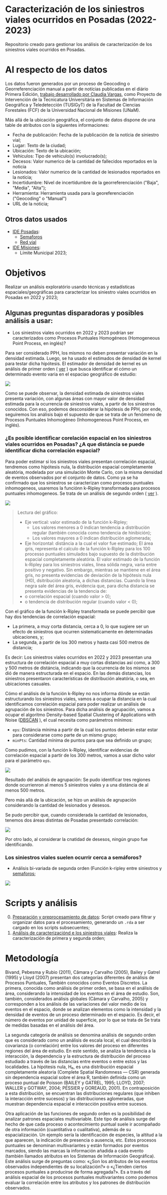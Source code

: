 # Caracterización de los siniestros viales ocurridos en Posadas (2022-2023)

Repositorio creado para gestionar los análisis de caracterización de los siniestros viales ocurridos en Posadas.

# Al respecto de los datos
Los datos fueron generados por un proceso de Geocoding o Georreferenciación manual a partir de notícias publicadas en el diário Primera Edición, [trabajo desarrollado por Claudia Vargas](https://tusigyt.github.io/lit/proyectos/), como Proyecto de Intervención de la Tecnicatura Universitária en Sistemas de Información Geográfica y Teledetección (TUSIGyT) de la Facultad de Ciencias Forestales (FCF) de la Universidad Nacional de Misiones (UNaM).

Más allá de la ubicación geográfica, el conjunto de datos dispone de una table de atributos con la siguientes informaciones:  
- Fecha de publicación: Fecha de la publicación de la notícia de siniestro vial;
- Lugar: Texto de la ciudad;
- Ubicación: Texto de la ubicación; 
- Vehiculos: Tipo de vehiculo(s) involucrado(s);
- Decesos: Valor numerico de la cantidad de fallecidos reportados en la noticia
- Lesionados: Valor numerico de la cantidad de lesionados reportados en la notícia;
- Incertidumbre: Nível de incertidumbre de la georreferenciación ("Baja", "Media", "Alta");
- Herramienta: Herramienta usada para la georeferenciación ("Geocoding" o "Manual")
- URL de la noticia;

## Otros datos usados  

- [IDE Posadas](https://www.ide.posadas.gob.ar/):  
  - [Semaforos](https://www.ide.posadas.gob.ar/layers/ideposadas_data:geonode:Semaforos)  
  - [Red vial](https://www.ide.posadas.gob.ar/layers/ideposadas_data:geonode:red_vial_0305)  
- [IDE Misiones](https://ide.ordenamientoterritorial.misiones.gob.ar/):  
  - Límite Municipal 2023;  

# Objetivos
Realizar un análisis exploratório usando técnicas y estadísticas espaciales/geográficas para caracterizar los siniestro viales ocurridos en Posadas en 2022 y 2023;

## Algunas preguntas disparadoras y posibles análisis a usar:
- Los siniestros viales ocurridos en 2022 y 2023 podrían ser caracterizados como Procesos Puntuales Homogéneos (Homogeneous Point Process, en inglés)?

Para ser considerado PPH, los mismos no deben presentar variación en la densidad estimada. Luego, se ha usado el estimados de densidad de kernel para testar dicha hipótesis. El estimador de densidad de kernel es un análisis de primer orden ( [ver](#metodologia) ) que busca identificar el cómo un determinado evento varia en el espaciao geográfico de estudio:

![](./figs/KernelDensity_siniestros.png)

Como se puede observar, la densidad estimada de siniestros viales presenta variación, con algunas áreas con mayor valor de densidad estimada para la ocurrencia de siniestros viales, a partir de los siniestros conocidos. Con eso, podemos desconsiderar la hipótesis de PPH, por ende, seguiremos los análisis bajo el supuesto de que se trata de un fenómeno de Procesos Puntuales Inhomogéneo (Inhomogeneous Point Process, en inglés).

### ¿Es posible identificar corelación espacial en los siniestros viales ocurridos en Posadas? ¿A que distáncia se puede identificar dicha correlación espacial?

Para poder estimar si los siniestros viales presentan correlación espacial, tendremos como hipótesis nula, la distribución espacial completamente aleatória, modelada por una simulación Monte Carlo, con la misma densidad de eventos observados por el conjunto de datos. Como ya se ha confirmado que los siniestros se caracterizan como procesos puntuales inhomogeneos, usaremos la funciónn k-Ripley transformada para procesos puntuales inhomogeneos. Se trata de un análisis de segundo orden ( [ver](#metodologia) ).

![](./figs/Linhom_siniestros.png)

> Lectura del gráfico: 
> - Eje vertical: valor estimado de la función k-Ripley;
>   - Los valores menores a 0 indican tendencia a distribución regular (también conocida como tendencia de hinibición);
>   - Los valores mayores a 0 indican distribución aglomerada;
> - Eje horizontal: distância a la cual el valor fue estimado;
> El área gris, representa el calculo de la función k-Ripley para los 100 processo puntuales simulados bajo supuesto de la distribución espacial completamente aleatória. 
> El valor estimado de la función k-Ripley para los siniestros viales, línea sólida negra, varia entre positivo y negativo. Sin embargo, mientras se mantiene en el área gris, no presenta evidencias de deviación de la hipótesis nula (H0), dsitribución aleatoria, a dichas distancias. Cuando la línea negra sale del área gris, evidencia que, para dicha distancia se presenta evidencias de la tendencia de: 
> - o correlación espacial (cuando valor > 0); 
> - o tendencia de distribución regular (cuando valor < 0);

Con el gráfico de la función k-Ripley transformada se puede percibir que hay dos tendencias de correlación espacial:
- La primera, a muy corta distancia, cerca a 0, lo que sugiere ser un efecto de siniestros que ocurren sistematicamente en determinadas ubicaciones, y;
- La segunda, a partir de los 300 metros y hasta casi 500 metros de distancia;

Es decir: Los siniestros viales ocurridos en 2022 y 2023 presentan una estructura de correlación espacial a muy cortas distancias así como, a 300 y 500 metros de distáncia, indicando que la ocurrencia de los mismos se dió de manera estructurada en el espacio. En las demás distancias, los siniestros presentaron características de distribución aleatória, o sea, en ubicaciones casuales.

Cómo el análisis de la función k-Ripley no nos informa dónde se están estructurando los siniestros viales, vamos a ocupar la distancia en la cual identificamos correlación espacial para poder realizar un análisis de agrupación de los siniestros.
Para dicha análisis de agrupación, vamos a ocupar el algoritmo Density-based Spatial Clustering of Applications with Noise ([DBSCAN](https://en.wikipedia.org/wiki/DBSCAN) ), el cual necesita como parámetros mínimos:
- `eps`: Distáncia mínima a partir de la cual los puntos deberán estar estar para considerarse como parte de un mismo grupo;  
- `minPts`: Cantidad mínima de puntos para que sea definido un grupo;

Como pudimos, con la función k-Ripley, identificar evidencias de correlación espacial a partir de los 300 metros, vamos a usar dicho valor para el parámetro `eps`. 

![](./figs/Agrupaciones_500_5_siniestros.png)

Resultado del análisis de agrupación: Se pudo identificar tres regiones donde ocurrienron al menos 5 siniestros viales y a una distáncia de al menos 500 metros.

Pero más allá de la ubicación, se hizo un análisis de agrupación considerando la cantidad de lesionados y desesos.

Se pudo percibir que, cuando considerada la cantidad de lesionados, tenemos dos áreas distintas de Posadas presentado correlación: 

![](./figs/Agrupaciones_500_5_siniestros_lesionados.png)

Por otro lado, al considerar la cnatidad de desesos, ningún grupo fue identificando.

### Los siniestros viales suelen ocurrir cerca a semáforos?
  
  - Análisis bi-variada de segunda orden (Función k-ripley entre siniestros y [semaforos](https://www.ide.posadas.gob.ar/layers/ideposadas_data:geonode:Semaforos);

![](./figs/Linhom_siniestros_semaforos.png)

# Scripts y análisis
0. [Preparación y preprocesamiento de datos](./scripts/R/0_preparacion_datos.R): Script creado para filtrar y organizar datos para el procesamiento, generando un `.rda` a ser cargado en los scripts subsecuentes;
1. [Análisis de caracterizaciónd e los siniestros viales](./scripts/R/1_analisis_caracterizacioin.R): Realiza la caracterización de primera y segunda orden;

# Metodología
Bivand, Pebesma y Rubio (2011), Câmara y Carvalho (2005), Bailey y Gatrel (1995) y Lloyd (2007) presentan dos categorías diferentes de análisis de Procesos Puntuales, También conocidos como Eventos Discretos.
La primera, conocida como análisis de primer orden, se basa en el análisis de área, considerando la intensidad de los eventos en el área de estudio. Son, también, considerados análisis globales (Câmara y Carvalho, 2005) y corresponden a los análisis de las variaciones del valor medio de los eventos en el espacio, donde se analizan elementos como la intensidad y la densidad de eventos de un proceso determinado en el espacio. Es decir, el número de eventos por unidad de superficie, por lo que se trata de
Se trata de medidas basadas en el análisis del área.

La segunda categoría de análisis se denomina análisis de segundo orden que es considerado como un análisis de escala local, el cual describirá la covarianza (o correlación) entre los valores del proceso en diferentes regiones del área de estudio. En este sentido, se analiza la tendencia a la interacción, la dependencia y la estructura de distribución del proceso estudiado a través de las distancias entre eventos o entre estos y las localidades.
La hipótesis nula, H₀, es una distribución espacial completamente aleatoria (Complete Spatial Randomness — CSR) generada sin dependencia espacial sobre el área R, también definida como un proceso puntual de Poisson (BAILEY y GATREL, 1995; LLOYD, 2007; WALLER y GOTWAY, 2004; PÉSSIER y GOREAUD, 2001). En contraposición a esta distribución, se encuentran las distribuciones regulares (que inhiben la interacción entre sucesos) y las distribuciones aglomeradas, que muestran dependencia espacial e interacción positiva entre sucesos.

Otra aplicación de las funciones de segundo orden es la posibilidad de analizar patrones espaciales multivariable. Este tipo de análisis surge del hecho de que cada proceso o acontecimiento puntual suele ir acompañado de otra información (cuantitativa o cualitativa), además de su espacialización. Un ejemplo sería la identificación de especies, la altitud a la que aparecen, la indicación de presencia o ausencia, etc. Estos procesos puntuales se denominan multivariantes y están formados por eventos marcados, siendo las marcas la información añadida a cada evento (también llamados atributos en los Sistemas de Información Geográfica).
Este análisis surge de preguntas como: «¿Son los atributos de los eventos observados independientes de su localización?» o «¿Tienden ciertos procesos puntuales a producirse de forma agregada?». Es a través del análisis espacial de los procesos puntuales multivariantes como podemos evaluar la correlación entre los atributos y los patrones de distribución observados.